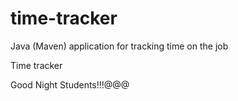 # time-tracker
Java (Maven) application for tracking time on the job

Time tracker

Good Night Students!!!@@@
